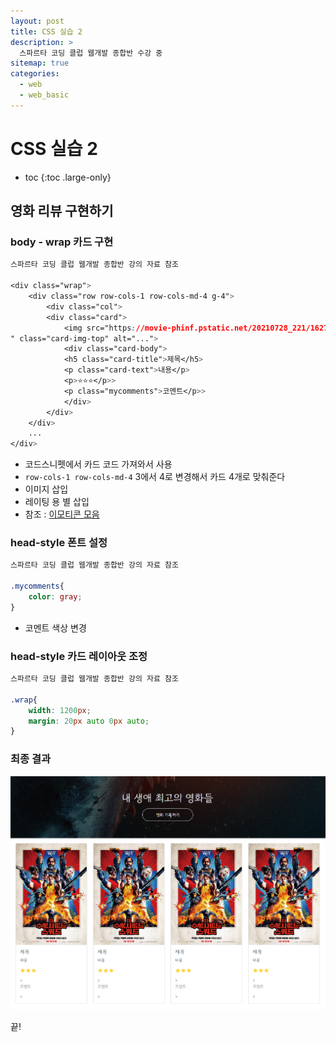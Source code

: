 ```yaml
---
layout: post
title: CSS 실습 2
description: >
  스파르타 코딩 클럽 웹개발 종합반 수강 중
sitemap: true
categories:
  - web
  - web_basic
---
```


# CSS 실습 2

* toc
{:toc .large-only}

## 영화 리뷰 구현하기

### body - wrap 카드 구현

```css
스파르타 코딩 클럽 웹개발 종합반 강의 자료 참조

<div class="wrap">
    <div class="row row-cols-1 row-cols-md-4 g-4">
        <div class="col">
        <div class="card">
            <img src="https://movie-phinf.pstatic.net/20210728_221/1627440327667GyoYj_JPEG/movie_image.jpg
" class="card-img-top" alt="...">
            <div class="card-body">
            <h5 class="card-title">제목</h5>
            <p class="card-text">내용</p>
            <p>⭐⭐⭐</p>>
            <p class="mycomments">코멘트</p>>
            </div>
        </div>
    </div>
    ...
</div>
```

- 코드스니펫에서 카드 코드 가져와서 사용
- `row-cols-1 row-cols-md-4` 3에서 4로 변경해서 카드 4개로 맞춰준다
- 이미지 삽입
- 레이팅 용 별 삽입
- 참조 : [이모티콘 모음](https://kr.piliapp.com/facebook-symbols/)

### head-style 폰트 설정

```css
스파르타 코딩 클럽 웹개발 종합반 강의 자료 참조

.mycomments{
    color: gray;
}

```

- 코멘트 색상 변경

### head-style 카드 레이아웃 조정

```css
스파르타 코딩 클럽 웹개발 종합반 강의 자료 참조

.wrap{
    width: 1200px;
    margin: 20px auto 0px auto;
}
```

### 최종 결과

![그림1](/assets/img/web/css_card.png)



끝!